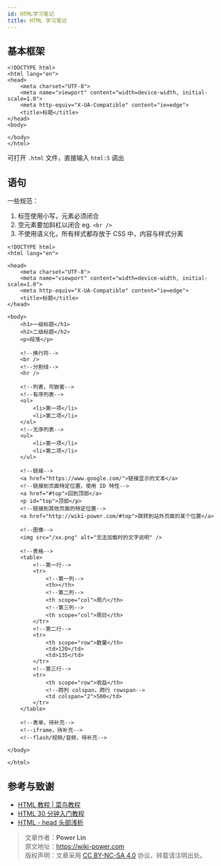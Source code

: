 ```yaml
---
id: HTML学习笔记
title: HTML 学习笔记
---
```


## 基本框架

```markup
<!DOCTYPE html>
<html lang="en">
<head>
    <meta charset="UTF-8">
    <meta name="viewport" content="width=device-width, initial-scale=1.0">
    <meta http-equiv="X-UA-Compatible" content="ie=edge">
    <title>标题</title>
</head>
<body>

</body>
</html>
```

可打开 `.html` 文件，直接输入 `html:5` 调出

## 语句

一些规范：

1. 标签使用小写，元素必须闭合
2. 空元素要加斜杠以闭合 eg. `<br />`
3. 不使用语义化，所有样式都存放于 CSS 中，内容与样式分离

```markup
<!DOCTYPE html>
<html lang="en">

<head>
    <meta charset="UTF-8">
    <meta name="viewport" content="width=device-width, initial-scale=1.0">
    <meta http-equiv="X-UA-Compatible" content="ie=edge">
    <title>标题</title>
</head>

<body>
    <h1>一级标题</h1>
    <h2>二级标题</h2>
    <p>段落</p>

    <!--换行符-->
    <br />
    <!--分割线-->
    <hr />

    <!--列表，可嵌套-->
    <!--有序列表-->
    <ol>
        <li>第一项</li>
        <li>第二项</li>
    </ol>
    <!--无序列表-->
    <ul>
        <li>第一项</li>
        <li>第二项</li>
    </ul>

    <!--链接-->
    <a href="https://www.google.com/">链接显示的文本</a>
    <!--链接到页面特定位置，使用 ID 特性-->
    <a href="#top">回到顶部</a>
    <p id="top">顶部</p>
    <!--链接到其他页面的特定位置-->
    <a href="http://wiki-power.com/#top">跳转到站外页面的某个位置</a>

    <!--图像-->
    <img src="/xx.png" alt="无法加载时的文字说明" />

    <!--表格-->
    <table>
        <!--第一行-->
        <tr>
            <!--第一列-->
            <th></th>
            <!--第二列-->
            <th scope="col">周六</th>
            <!--第三列-->
            <th scope="col">周日</th>
        </tr>
        <!--第二行-->
        <tr>
            <th scope="row">数量</th>
            <td>120</td>
            <td>135</td>
        </tr>
        <!--第三行-->
        <tr>
            <th scope="row">收益</th>
            <!--跨列 colspan，跨行 rowspan-->
            <td colspan="2">500</td>
        </tr>
    </table>

    <!--表单，待补充-->
    <!--iframe，待补充-->
    <!--flash/视频/音频，待补充-->

</body>

</html>
```

## 参考与致谢

- [HTML 教程 | 菜鸟教程](http://www.runoob.com/html/html-tutorial.html)
- [HTML 30 分钟入门教程](http://deerchao.net/tutorials/html/html.htm)
- [HTML - head 头部浅析](https://www.tielemao.com/831.html)

> 文章作者：**Power Lin**  
> 原文地址：<https://wiki-power.com>  
> 版权声明：文章采用 [CC BY-NC-SA 4.0](https://creativecommons.org/licenses/by/4.0/deed.zh) 协议，转载请注明出处。
